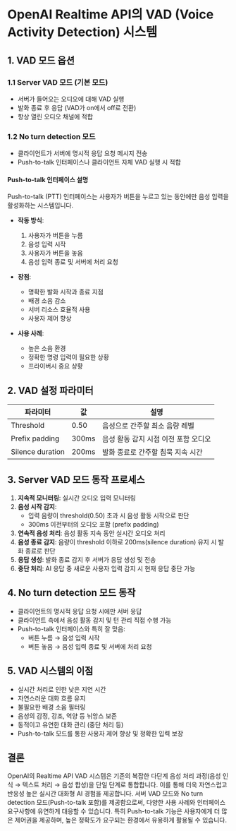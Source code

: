 # OpenAI Realtime API의 VAD (Voice Activity Detection) 시스템

## 1. VAD 모드 옵션

### 1.1 Server VAD 모드 (기본 모드)
- 서버가 들어오는 오디오에 대해 VAD 실행
- 발화 종료 후 응답 (VAD가 on에서 off로 전환)
- 항상 열린 오디오 채널에 적합

### 1.2 No turn detection 모드
- 클라이언트가 서버에 명시적 응답 요청 메시지 전송
- Push-to-talk 인터페이스나 클라이언트 자체 VAD 실행 시 적합

#### Push-to-talk 인터페이스 설명
Push-to-talk (PTT) 인터페이스는 사용자가 버튼을 누르고 있는 동안에만 음성 입력을 활성화하는 시스템입니다.

- **작동 방식**: 
  1. 사용자가 버튼을 누름
  2. 음성 입력 시작
  3. 사용자가 버튼을 놓음
  4. 음성 입력 종료 및 서버에 처리 요청

- **장점**:
  - 명확한 발화 시작과 종료 지점
  - 배경 소음 감소
  - 서버 리소스 효율적 사용
  - 사용자 제어 향상

- **사용 사례**:
  - 높은 소음 환경
  - 정확한 명령 입력이 필요한 상황
  - 프라이버시 중요 상황

## 2. VAD 설정 파라미터

| 파라미터 | 값 | 설명 |
|----------|------|------|
| Threshold | 0.50 | 음성으로 간주할 최소 음량 레벨 |
| Prefix padding | 300ms | 음성 활동 감지 시점 이전 포함 오디오 |
| Silence duration | 200ms | 발화 종료로 간주할 침묵 지속 시간 |

## 3. Server VAD 모드 동작 프로세스

1. **지속적 모니터링**: 실시간 오디오 입력 모니터링
2. **음성 시작 감지**: 
   - 입력 음량이 threshold(0.50) 초과 시 음성 활동 시작으로 판단
   - 300ms 이전부터의 오디오 포함 (prefix padding)
3. **연속적 음성 처리**: 음성 활동 지속 동안 실시간 오디오 처리
4. **음성 종료 감지**: 음량이 threshold 이하로 200ms(silence duration) 유지 시 발화 종료로 판단
5. **응답 생성**: 발화 종료 감지 후 서버가 응답 생성 및 전송
6. **중단 처리**: AI 응답 중 새로운 사용자 입력 감지 시 현재 응답 중단 가능

## 4. No turn detection 모드 동작

- 클라이언트의 명시적 응답 요청 시에만 서버 응답
- 클라이언트 측에서 음성 활동 감지 및 턴 관리 직접 수행 가능
- Push-to-talk 인터페이스와 특히 잘 맞음:
  - 버튼 누름 → 음성 입력 시작
  - 버튼 놓음 → 음성 입력 종료 및 서버에 처리 요청

## 5. VAD 시스템의 이점

- 실시간 처리로 인한 낮은 지연 시간
- 자연스러운 대화 흐름 유지
- 불필요한 배경 소음 필터링
- 음성의 감정, 강조, 억양 등 뉘앙스 보존
- 동적이고 유연한 대화 관리 (중단 처리 등)
- Push-to-talk 모드를 통한 사용자 제어 향상 및 정확한 입력 보장

## 결론

OpenAI의 Realtime API VAD 시스템은 기존의 복잡한 다단계 음성 처리 과정(음성 인식 → 텍스트 처리 → 음성 합성)을 단일 단계로 통합합니다. 이를 통해 더욱 자연스럽고 반응성 높은 실시간 대화형 AI 경험을 제공합니다. 서버 VAD 모드와 No turn detection 모드(Push-to-talk 포함)를 제공함으로써, 다양한 사용 사례와 인터페이스 요구사항에 유연하게 대응할 수 있습니다. 특히 Push-to-talk 기능은 사용자에게 더 많은 제어권을 제공하며, 높은 정확도가 요구되는 환경에서 유용하게 활용될 수 있습니다.
